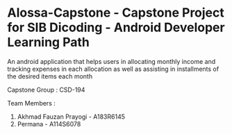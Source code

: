 # Alossa-Capstone - Capstone Project for SIB Dicoding - Android Developer Learning Path

An android application that helps users in allocating monthly income and tracking expenses in each allocation as well as assisting in installments of the desired items each month

Capstone Group : CSD-194

Team Members :
1. Akhmad Fauzan Prayogi - A183R6145
2. Permana - A114S6078
